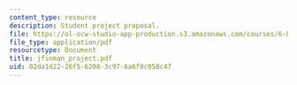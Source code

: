 ```yaml
---
content_type: resource
description: Student project proposal.
file: https://ol-ocw-studio-app-production.s3.amazonaws.com/courses/6-895-theory-of-parallel-systems-sma-5509-fall-2003/02da1d2226f562083c976a6f0c050c47_jfinman_project.pdf
file_type: application/pdf
resourcetype: Document
title: jfinman_project.pdf
uid: 02da1d22-26f5-6208-3c97-6a6f0c050c47
---
```

